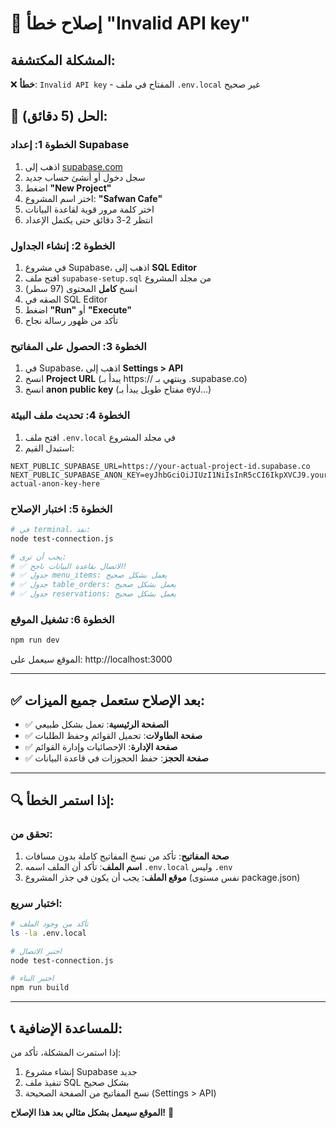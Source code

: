 # 🚨 إصلاح خطأ "Invalid API key"

## المشكلة المكتشفة:
❌ **خطأ**: `Invalid API key` - المفتاح في ملف `.env.local` غير صحيح

## 🔧 الحل (5 دقائق):

### الخطوة 1: إعداد Supabase
1. اذهب إلى [supabase.com](https://supabase.com)
2. سجل دخول أو أنشئ حساب جديد
3. اضغط **"New Project"**
4. اختر اسم المشروع: **"Safwan Cafe"**
5. اختر كلمة مرور قوية لقاعدة البيانات
6. انتظر 2-3 دقائق حتى يكتمل الإعداد

### الخطوة 2: إنشاء الجداول
1. في مشروع Supabase، اذهب إلى **SQL Editor**
2. افتح ملف `supabase-setup.sql` من مجلد المشروع
3. انسخ **كامل** المحتوى (97 سطر)
4. الصقه في SQL Editor
5. اضغط **"Run"** أو **"Execute"**
6. تأكد من ظهور رسالة نجاح

### الخطوة 3: الحصول على المفاتيح
1. في Supabase، اذهب إلى **Settings > API**
2. انسخ **Project URL** (يبدأ بـ https:// وينتهي بـ .supabase.co)
3. انسخ **anon public key** (مفتاح طويل يبدأ بـ eyJ...)

### الخطوة 4: تحديث ملف البيئة
1. افتح ملف `.env.local` في مجلد المشروع
2. استبدل القيم:

```env
NEXT_PUBLIC_SUPABASE_URL=https://your-actual-project-id.supabase.co
NEXT_PUBLIC_SUPABASE_ANON_KEY=eyJhbGciOiJIUzI1NiIsInR5cCI6IkpXVCJ9.your-actual-anon-key-here
```

### الخطوة 5: اختبار الإصلاح
```bash
# في terminal، نفذ:
node test-connection.js

# يجب أن ترى:
# ✅ الاتصال بقاعدة البيانات ناجح!
# ✅ جدول menu_items: يعمل بشكل صحيح
# ✅ جدول table_orders: يعمل بشكل صحيح
# ✅ جدول reservations: يعمل بشكل صحيح
```

### الخطوة 6: تشغيل الموقع
```bash
npm run dev
```

الموقع سيعمل على: http://localhost:3000

---

## ✅ بعد الإصلاح ستعمل جميع الميزات:

- ✅ **الصفحة الرئيسية**: تعمل بشكل طبيعي
- ✅ **صفحة الطاولات**: تحميل القوائم وحفظ الطلبات
- ✅ **صفحة الإدارة**: الإحصائيات وإدارة القوائم
- ✅ **صفحة الحجز**: حفظ الحجوزات في قاعدة البيانات

---

## 🔍 إذا استمر الخطأ:

### تحقق من:
1. **صحة المفاتيح**: تأكد من نسخ المفاتيح كاملة بدون مسافات
2. **اسم الملف**: تأكد أن الملف اسمه `.env.local` وليس `.env`
3. **موقع الملف**: يجب أن يكون في جذر المشروع (نفس مستوى package.json)

### اختبار سريع:
```bash
# تأكد من وجود الملف
ls -la .env.local

# اختبر الاتصال
node test-connection.js

# اختبر البناء
npm run build
```

---

## 📞 للمساعدة الإضافية:

إذا استمرت المشكلة، تأكد من:
1. إنشاء مشروع Supabase جديد
2. تنفيذ ملف SQL بشكل صحيح
3. نسخ المفاتيح من الصفحة الصحيحة (Settings > API)

**الموقع سيعمل بشكل مثالي بعد هذا الإصلاح!** 🎉